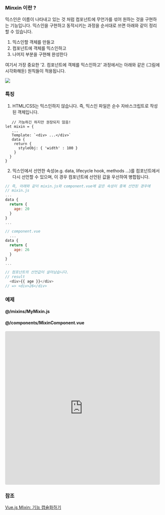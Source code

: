### Minxin 이란 ?

믹스인은 이름이 나타내고 있는 것 처럼 컴포넌트에 무언가를 섞어 원하는 것을 구현하는 기능입니다. 믹스인을 구현하고 동작시키는 과정을 순서대로 쓰면 아래와 같이 정리할 수 있습니다.

1. 믹스인할 객체를 만들고
2. 컴포넌트에 객체를 믹스인하고
3. 나머지 부분을 구현해 완성한다

여기서 가장 중요한 '2. 컴포넌트에 객체를 믹스인하고' 과정에서는 아래와 같은 (그림에 시각화해둔) 원칙들이 적용됩니다.

![](https://images.velog.io/images/bongjoki/post/c22f81db-0974-4f84-b674-98c23238bddc/Untitled.png)

### 특징

1.  HTML/CSS는 믹스인하지 않습니다. 즉, 믹스인 파일은 순수 자바스크립트로 작성된 객체입니다.

```javasciprt
   // 가능하긴 하지만 권장되지 않음!
let mixin = {
   ...
   Template: `<div> ...</div>`
   data {
    return {
      styleObj: { 'width' : 100 }
    }
  }
}
```

2. 믹스인에서 선언한 속성(e.g. data, lifecycle hook, methods ...)를 컴포넌트에서 다시 선언할 수 있으며, 이 경우 컴포넌트에 선언된 값을 우선하여 병합됩니다.

```javascript
// 즉, 아래와 같이 mixin.js와 component.vue에 같은 속성이 중복 선언된 경우에
// mixin.js
...
data {
  return {
    age: 20
  }
}
...

// component.vue
  ...
data {
  return {
    age: 26
  }
}
...

// 컴포넌트의 선언값이 살아남습니다.
// result
  <div>{{ age }}</div>
// => <div>26</div>
```

### 예제

#### @/mixins/MyMixin.js

#### @/components/MixinComponent.vue

<iframe src="https://codesandbox.io/embed/vue-mixin-x2xi3?fontsize=14&hidenavigation=1&theme=dark"
     style="width:100%; height:500px; border:0; border-radius: 4px; overflow:hidden;"
     title="Vue Mixin"
     allow="accelerometer; ambient-light-sensor; camera; encrypted-media; geolocation; gyroscope; hid; microphone; midi; payment; usb; vr; xr-spatial-tracking"
     sandbox="allow-forms allow-modals allow-popups allow-presentation allow-same-origin allow-scripts"
   ></iframe>

### 참조

[Vue.js Mixin: 기능 캡슐화하기](https://velog.io/@bluestragglr/Vue.js-Mixin-%EA%B8%B0%EB%8A%A5-%EB%B0%98%EB%B3%B5-%EC%A0%9C%EA%B1%B0%ED%95%98%EA%B8%B0)
